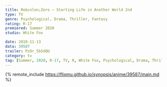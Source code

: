 ```yaml
---
title: Re&colon;Zero − Starting Life in Another World 2nd
type: TV
genre: Psychological, Drama, Thriller, Fantasy
rating: R-17
premiered: Summer 2020
studio: White Fox

date: 2010-11-13
data: 39587
trailer: PzOr_5bSdQU
category: tv
tag: [Summer, 2020, R-17, TV, R, White Fox, Psychological, Drama, Thriller, Fantasy]
---
```

{% remote_include https://flixmu.github.io/synopsis/anime/39587/main.md %}
